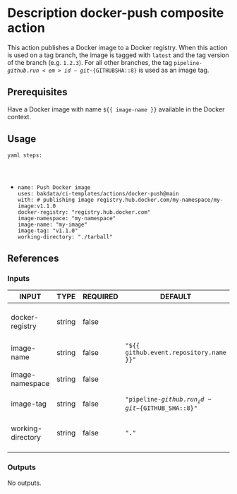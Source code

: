 <h1>Description docker-push composite action</h1>

This action publishes a Docker image to a Docker registry. When this action is used on a tag branch, the image is tagged with <code>latest</code> and the tag version of the branch (e.g. <code>1.2.3</code>). For all other branches, the tag <code>pipeline-${{ github.run<em>id }}-git-${GITHUB</em>SHA::8}</code> is used as an image tag.

<h2>Prerequisites</h2>

Have a Docker image with name <code>${{ image-name }}</code> available in the Docker context.

<h2>Usage</h2>

<code>yaml
steps:

<ul>
<li>name: Push Docker image
uses: bakdata/ci-templates/actions/docker-push@main
with: # publishing image registry.hub.docker.com/my-namespace/my-image:v1.1.0
docker-registry: "registry.hub.docker.com"
image-namespace: "my-namespace"
image-name: "my-image"
image-tag: "v1.1.0"
working-directory: "./tarball"
</code></li>
</ul>

<h2>References</h2>

<h3>Inputs</h3>

<!-- AUTO-DOC-INPUT:START - Do not remove or modify this section -->

|       INPUT       |  TYPE  | REQUIRED |                        DEFAULT                         |                 DESCRIPTION                  |
|-------------------|--------|----------|--------------------------------------------------------|----------------------------------------------|
|  docker-registry  | string |  false   |                                                        |  Host where the image should be pushed to.   |
|    image-name     | string |  false   |        <code>"${{ github.event.repository.name }}"</code>         |            Name of Docker image.             |
|  image-namespace  | string |  false   |                                                        |          Namespace of Docker image.          |
|     image-tag     | string |  false   | <code>"pipeline-${{ github.run_id }}-git-${GITHUB_SHA::8}"</code> |             Tag of Docker image.             |
| working-directory | string |  false   |                         <code>"."</code>                          | Working directory for your Docker artifacts. |

<!-- AUTO-DOC-INPUT:END -->

<h3>Outputs</h3>

<!-- AUTO-DOC-OUTPUT:START - Do not remove or modify this section -->
No outputs.
<!-- AUTO-DOC-OUTPUT:END -->
